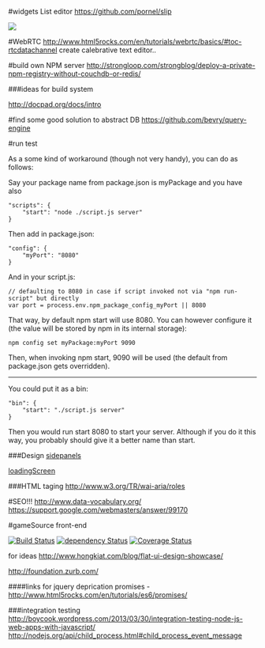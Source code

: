 #widgets
List editor https://github.com/pornel/slip

![](https://github-camo.global.ssl.fastly.net/a86057a0ba5c8af4da028c7e34e26faf375e54be/687474703a2f2f706f726e656c2e6e65742f736c69702f64656d6f2e676966)


#WebRTC
http://www.html5rocks.com/en/tutorials/webrtc/basics/#toc-rtcdatachannel
create calebrative text editor..

#build own NPM server
http://strongloop.com/strongblog/deploy-a-private-npm-registry-without-couchdb-or-redis/

###ideas for build system

http://docpad.org/docs/intro


#find some good solution to abstract DB
https://github.com/bevry/query-engine

#run test

As a some kind of workaround (though not very handy), you can do as follows:

Say your package name from package.json is myPackage and you have also

```
"scripts": {
    "start": "node ./script.js server"
}
```
Then add in package.json:

```
"config": {
    "myPort": "8080"
}
```

And in your script.js:

```
// defaulting to 8080 in case if script invoked not via "npm run-script" but directly
var port = process.env.npm_package_config_myPort || 8080
```

That way, by default npm start will use 8080. You can however configure it (the value will be stored by npm in its internal storage):

```
npm config set myPackage:myPort 9090
```

Then, when invoking npm start, 9090 will be used (the default from package.json gets overridden).

---------------

You could put it as a bin:

```
"bin": {
    "start": "./script.js server"
}
```

Then you would run start 8080 to start your server. Although if you do it this way, you probably should give it a better name than start.



###Design
[sidepanels](http://foundation.zurb.com/docs/components/offcanvas.html#)

[loadingScreen](https://teamtreehouse.com/forum/html5-page-loading-screen)


###HTML taging
http://www.w3.org/TR/wai-aria/roles

#SEO!!!
http://www.data-vocabulary.org/
https://support.google.com/webmasters/answer/99170

#gameSource front-end

[![Build Status](https://travis-ci.org/justgook/gameSource-public.png)](https://travis-ci.org/justgook/gameSource-public)
[![dependency Status](https://david-dm.org/justgook/gameSource-public.png)](https://david-dm.org/ModelN/backbone.subroute#info=devDependencies)
[![Coverage Status](https://coveralls.io/repos/justgook/gameSource-public/badge.png)](https://coveralls.io/r/chaijs/chai?branch=master)

for ideas http://www.hongkiat.com/blog/flat-ui-design-showcase/

http://foundation.zurb.com/

####links for jquery deprication
promises - http://www.html5rocks.com/en/tutorials/es6/promises/


###integration testing
http://boycook.wordpress.com/2013/03/30/integration-testing-node-js-web-apps-with-javascript/
http://nodejs.org/api/child_process.html#child_process_event_message